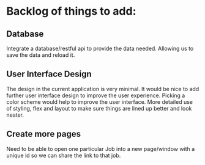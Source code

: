 # Backlog of things to add:

## Database

Integrate a database/restful api to provide the data needed. Allowing us to save the data and reload it.

## User Interface Design

The design in the current application is very minimal. It would be nice to add further user interface design to improve the user experience. Picking a color scheme would help to improve the user interface. More detailed use of styling, flex and layout to make sure things are lined up better and look neater.

## Create more pages

Need to be able to open one particular Job into a new page/window with a unique id so we can share the link to that job.
